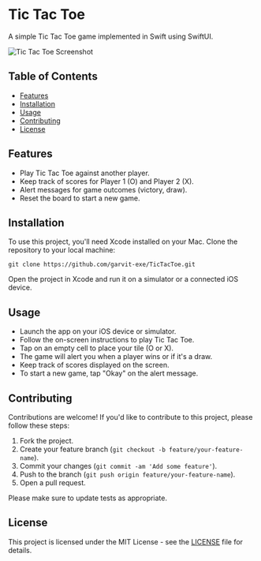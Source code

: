 # Tic Tac Toe

A simple Tic Tac Toe game implemented in Swift using SwiftUI.

![Tic Tac Toe Screenshot](screenshot.png)

## Table of Contents

- [Features](#features)
- [Installation](#installation)
- [Usage](#usage)
- [Contributing](#contributing)
- [License](#license)

## Features

- Play Tic Tac Toe against another player.
- Keep track of scores for Player 1 (O) and Player 2 (X).
- Alert messages for game outcomes (victory, draw).
- Reset the board to start a new game.

## Installation

To use this project, you'll need Xcode installed on your Mac. Clone the repository to your local machine:

```
git clone https://github.com/garvit-exe/TicTacToe.git
```

Open the project in Xcode and run it on a simulator or a connected iOS device.

## Usage

- Launch the app on your iOS device or simulator.
- Follow the on-screen instructions to play Tic Tac Toe.
- Tap on an empty cell to place your tile (O or X).
- The game will alert you when a player wins or if it's a draw.
- Keep track of scores displayed on the screen.
- To start a new game, tap "Okay" on the alert message.

## Contributing

Contributions are welcome! If you'd like to contribute to this project, please follow these steps:

1. Fork the project.
2. Create your feature branch (`git checkout -b feature/your-feature-name`).
3. Commit your changes (`git commit -am 'Add some feature'`).
4. Push to the branch (`git push origin feature/your-feature-name`).
5. Open a pull request.

Please make sure to update tests as appropriate.

## License

This project is licensed under the MIT License - see the [LICENSE](LICENSE) file for details.
